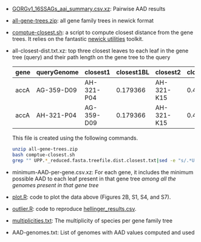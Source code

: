 * [GORGv1_16SSAGs_aai_summary.csv.xz](GORGv1_16SSAGs_aai_summary.csv.xz): Pairwise AAD results

* [all-gene-trees.zip](all-gene-trees.zip): all gene family trees in newick format

* [comptue-closest.sh](comptue-closest.sh): a script to compute closest distance from the gene trees. It relies on the fantastic [newick utilities](https://github.com/tjunier/newick_utils) toolkit.

* all-closest-dist.txt.xz: top three closest leaves to each leaf in the gene tree (query) and their path length on the gene tree to the query

  |gene|queryGenome|closest1|closest1BL|closest2|closest2BL|closest3|closest3AAD|
  |-|-|-|-|-|-|-|-|
  |accA|AG-359-D09|AH-321-P04|0.179366|AH-321-K15|0.455919|AG-337-G21|0.484358|
  |accA|AH-321-P04|AG-359-D09|0.179366|AH-321-K15|0.472453|AG-337-G21|0.500892|

  This file is created using the following commands. 
  ~~~bash
  unzip all-gene-trees.zip
  bash comptue-closest.sh
  grep "" UPP.*_reduced.fasta.treefile.dist.closest.txt|sed -e "s/.*UPP.//" -e "s/_reduced.fasta.treef.*:/\t/g" > all-closest-dist.txt
  ~~~
* minimum-AAD-per-gene.csv.xz: For each gene, it includes the minimum possible AAD to each leaf present in that gene tree *among all the genomes present in that gene tree*

* [plot.R](plot.R): code to plot the data above (Figures 2B, S1, S4, and S7).

* [outlier.R](plot.R): code to reproduce [hellinger_results.csv](hellinger_results.csv).

* [multiplicities.txt](multiplicities.txt): The multiplicity of species per gene family tree 

* AAD-genomes.txt: List of genomes with AAD values computed and used
